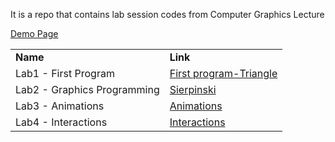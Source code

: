 It is a repo that contains lab session codes from Computer Graphics Lecture

[Demo Page](https://computer-graphics-lab.netlify.app)

<table>
  <tr>
   <td> <strong>Name</strong>
   </td>
   <td><strong>Link</strong>
   </td>
  </tr>
  <tr>
   <td>Lab1 - First Program
   </td>
   <td><a href="https://computer-graphics-lab.netlify.app/lab1-first-program/first.html">First program-Triangle</a>
   </td>
  </tr>
  <tr>
   <td>Lab2 - Graphics Programming
   </td>
   <td><a href="https://computer-graphics-lab.netlify.app/lab2-graphics-programming/index.html">Sierpinski</a>
   </td>
  </tr>
  <tr>
    <td>Lab3 - Animations
    </td>
    <td><a href="https://computer-graphics-lab.netlify.app/lab3-animations/index.html">Animations</a>
    </td>
  </tr>
  <tr>
    <td>Lab4 - Interactions
    </td>
    <td><a href="https://computer-graphics-lab.netlify.app/lab4-interaction/index.html">Interactions</a>
    </td>
  </tr>
</table>